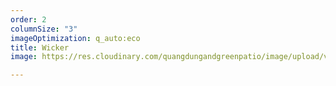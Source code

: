 ```yaml
---
order: 2
columnSize: "3"
imageOptimization: q_auto:eco
title: Wicker
image: https://res.cloudinary.com/quangdungandgreenpatio/image/upload/v1579350554/posts/DSC_5567_1_ttorv9.jpg

---
```


